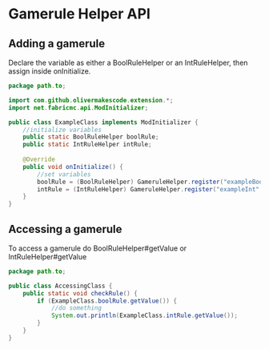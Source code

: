 # Gamerule Helper API

## Adding a gamerule

Declare the variable as either a BoolRuleHelper or an IntRuleHelper, then assign inside onInitialize.

```java
package path.to;

import com.github.olivermakescode.extension.*;
import net.fabricmc.api.ModInitializer;

public class ExampleClass implements ModInitializer {
    //initialize variables
    public static BoolRuleHelper boolRule;
    public static IntRuleHelper intRule;
    
    @Override
    public void onInitialize() {
        //set variables
        boolRule = (BoolRuleHelper) GameruleHelper.register("exampleBool", false);
        intRule = (IntRuleHelper) GameruleHelper.register("exampleInt", 0);
    }
}
```

## Accessing a gamerule
To access a gamerule do BoolRuleHelper#getValue or IntRuleHelper#getValue

```java
package path.to;

public class AccessingClass {
    public static void checkRule() {
        if (ExampleClass.boolRule.getValue()) {
            //do something
            System.out.println(ExampleClass.intRule.getValue());
        }
    }
}
```